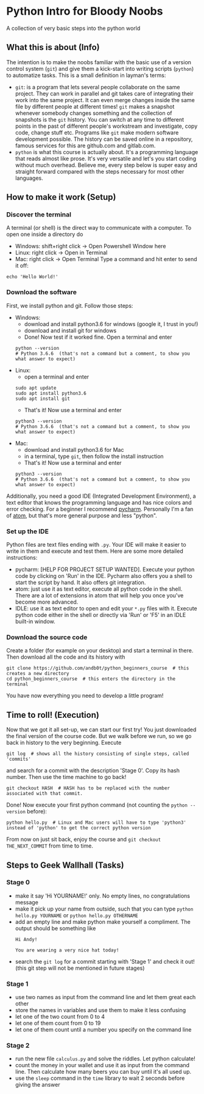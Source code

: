 # Python Intro for Bloody Noobs
A collection of very basic steps into the python world


## What this is about (Info)
The intention is to make the noobs familiar with the basic use of a version control system (`git`) and give them a kick-start into writing scripts (`python`) to automatize tasks. This is a small definition in layman's terms:
* `git`: is a program that lets several people collaborate on the same project. They can work in parallel and git takes care of integrating their work into the same project. It can even merge changes inside the same file by different people at different times! `git` makes a snapshot whenever somebody changes something and the collection of snapshots is the `git` history. You can switch at any time to different points in the past of different people's workstream and investigate, copy code, change stuff etc. Programs like `git` make modern software development possible. The history can be saved online in a repository, famous services for this are github.com and gitlab.com.
* `python` is what this course is actually about. It's a programming language that reads almost like prose. It's very versatile and let's you start coding without much overhead. Believe me, every step below is super easy and straight forward compared with the steps necessary for most other languages.


## How to make it work (Setup)

### Discover the terminal
A terminal (or shell) is the direct way to communicate with a computer. To open one inside a directory do
* Windows: shift+right click -> Open Powershell Window here
* Linux: right click -> Open in Terminal
* Mac: right click -> Open Terminal
Type a command and hit enter to send it off:
```shell
echo 'Hello World!'
```


### Download the software

First, we install python and git. Follow those steps:
* Windows:
  * download and install python3.6 for windows (google it, I trust in you!)
  * download and install git for windows
  * Done! Now test if it worked fine. Open a terminal and enter
  ```shell
  python --version
  # Python 3.6.6  (that's not a command but a comment, to show you what answer to expect)
  ```
* Linux:
  * open a terminal and enter
  ```shell
  sudo apt update
  sudo apt install python3.6
  sudo apt install git
  ```
  * That's it! Now use a terminal and enter
  ```shell
  python3 --version
  # Python 3.6.6  (that's not a command but a comment, to show you what answer to expect)
  ```
* Mac:
   * download and install python3.6 for Mac
   * in a terminal, type `git`, then follow the install instruction
   * That's it! Now use a terminal and enter
  ```shell
  python3 --version
  # Python 3.6.6  (that's not a command but a comment, to show you what answer to expect)
  ```
Additionally, you need a good IDE (Integrated Development Environment), a text editor that knows the programming language and has nice colors and error checking. For a beginner I recommend [pycharm](https://www.jetbrains.com/pycharm/). Personally I'm a fan of [atom](https://atom.io/), but that's more general purpose and less "python".


### Set up the IDE
Python files are text files ending with `.py`. Your IDE will make it easier to write in them and execute and test them. Here are some more detailed instructions:
* pycharm: [HELP FOR PROJECT SETUP WANTED]. Execute your python code by clicking on 'Run' in the IDE. Pycharm also offers you a shell to start the script by hand. It also offers git integration.
* atom: just use it as text editor, execute all python code in the shell. There are a lot of extensions in atom that will help you once you've become more advanced.
* IDLE: use it as text editor to open and edit your `*.py` files with it. Execute python code either in the shell or directly via 'Run' or 'F5' in an IDLE built-in window.


### Download the source code
Create a folder (for example on your desktop) and start a terminal in there. Then download all the code and its history with
```shell
git clone https://github.com/andb0t/python_beginners_course  # this creates a new directory
cd python_beginners_course  # this enters the directory in the terminal
```
You have now everything you need to develop a little program!


## Time to roll! (Execution)
Now that we got it all set-up, we can start our first try! You just downloaded the final version of the course code. But we walk before we run, so we go back in history to the very beginning. Execute
```shell
git log  # shows all the history consisting of single steps, called 'commits'
```
and search for a commit with the description 'Stage 0'. Copy its hash number. Then use the time machine to go back!
```shell
git checkout HASH  # HASH has to be replaced with the number associated with that commit.
```

Done! Now execute your first python command (not counting the `python --version` before):
```shell
python hello.py  # Linux and Mac users will have to type 'python3' instead of 'python' to get the correct python version
```
From now on just sit back, enjoy the course and `git checkout THE_NEXT_COMMIT` from time to time.


## Steps to Geek Wallhall (Tasks)

### Stage 0
* make it say 'Hi YOURNAME!' only. No empty lines, no congratulations message
* make it pick up your name from outside, such that you can type `python hello.py YOURNAME` or `python hello.py OTHERNAME`
* add an empty line and make python make yourself a compliment. The output should be something like
  ```
  Hi Andy!

  You are wearing a very nice hat today!
  ```
* search the `git log` for a commit starting with 'Stage 1' and check it out! (this git step will not be mentioned in future stages)

### Stage 1
* use two names as input from the command line and let them great each other
* store the names in variables and use them to make it less confusing
* let one of the two count from 0 to 4
* let one of them count from 0 to 19
* let one of them count until a number you specify on the command line

### Stage 2
* run the new file `calculus.py` and solve the riddles. Let python calculate!
* count the money in your wallet and use it as input from the command line. Then calculate how many beers you can buy until it's all used up.
* use the `sleep` command in the `time` library to wait 2 seconds before giving the answer
